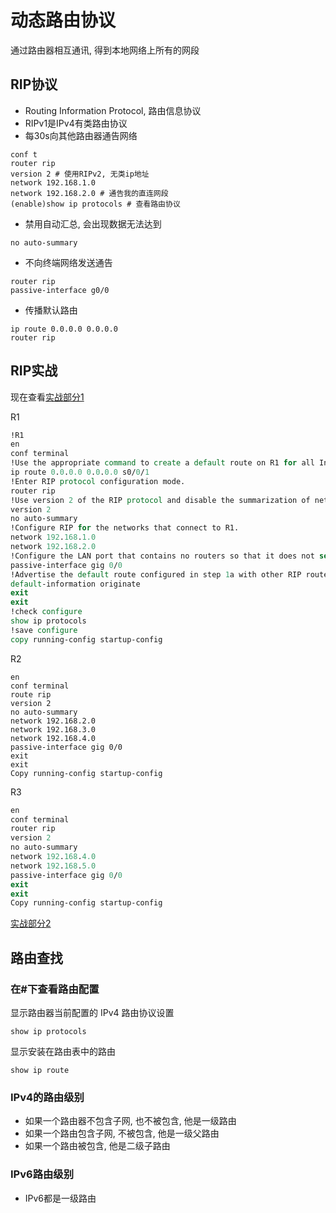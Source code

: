 # 动态路由协议

通过路由器相互通讯, 得到本地网络上所有的网段

## RIP协议

* Routing Information Protocol, 路由信息协议
* RIPv1是IPv4有类路由协议
* 每30s向其他路由器通告网络

```\
conf t
router rip
version 2 # 使用RIPv2, 无类ip地址
network 192.168.1.0
network 192.168.2.0 # 通告我的直连网段
(enable)show ip protocols # 查看路由协议
```

* 禁用自动汇总, 会出现数据无法达到

```
no auto-summary
```

* 不向终端网络发送通告

```
router rip
passive-interface g0/0
```

* 传播默认路由

```
ip route 0.0.0.0 0.0.0.0
router rip
```



## RIP实战

现在查看[实战部分1](https://www.ccna7.com/3-2-1-8-packet-tracer-configuring-ripv2/)

R1

```tcl
!R1
en
conf terminal
!Use the appropriate command to create a default route on R1 for all Internet traffic to exit the network through S0/0/1.
ip route 0.0.0.0 0.0.0.0 s0/0/1
!Enter RIP protocol configuration mode.
router rip
!Use version 2 of the RIP protocol and disable the summarization of networks.
version 2
no auto-summary
!Configure RIP for the networks that connect to R1.
network 192.168.1.0
network 192.168.2.0
!Configure the LAN port that contains no routers so that it does not send out any routing information.
passive-interface gig 0/0
!Advertise the default route configured in step 1a with other RIP routers.
default-information originate
exit
exit
!check configure
show ip protocols
!save configure
copy running-config startup-config 
```

R2

```
en
conf terminal
route rip
version 2
no auto-summary
network 192.168.2.0
network 192.168.3.0
network 192.168.4.0
passive-interface gig 0/0
exit
exit
Copy running-config startup-config
```



R3

```tcl
en
conf terminal
router rip
version 2
no auto-summary
network 192.168.4.0
network 192.168.5.0
passive-interface gig 0/0
exit
exit
Copy running-config startup-config
```

[实战部分2](http://www.cabrillo.edu/~rgraziani/cis82/labs-v6/3-2-1-9-Lab-ConfiguringBasicRIPv2.pdf)

 ## 路由查找

### 在#下查看路由配置

显示路由器当前配置的 IPv4 路由协议设置

```
show ip protocols
```

显示安装在路由表中的路由

```
show ip route
```



### IPv4的路由级别

* 如果一个路由器不包含子网, 也不被包含, 他是一级路由
* 如果一个路由包含子网, 不被包含, 他是一级父路由
* 如果一个路由被包含, 他是二级子路由

### IPv6路由级别

* IPv6都是一级路由



